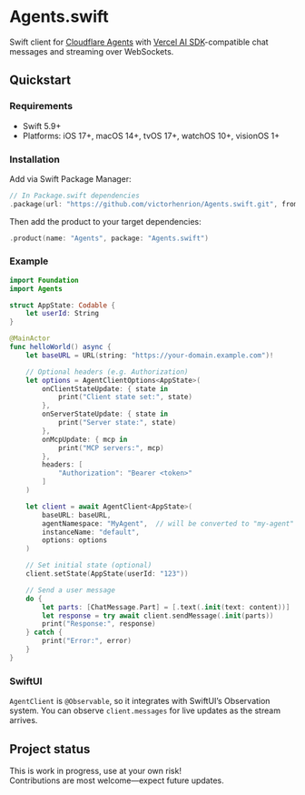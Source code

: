 # Agents.swift

Swift client for  [Cloudflare Agents](https://github.com/cloudflare/agents) with [Vercel AI SDK](https://github.com/vercel/ai)-compatible chat messages and streaming over WebSockets.

## Quickstart

### Requirements
- Swift 5.9+
- Platforms: iOS 17+, macOS 14+, tvOS 17+, watchOS 10+, visionOS 1+

### Installation

Add via Swift Package Manager:

```swift
// In Package.swift dependencies
.package(url: "https://github.com/victorhenrion/Agents.swift.git", from: "0.1.0")
```

Then add the product to your target dependencies:

```swift
.product(name: "Agents", package: "Agents.swift")
```

### Example

```swift
import Foundation
import Agents

struct AppState: Codable {
    let userId: String
}

@MainActor
func helloWorld() async {
    let baseURL = URL(string: "https://your-domain.example.com")!

    // Optional headers (e.g. Authorization)
    let options = AgentClientOptions<AppState>(
        onClientStateUpdate: { state in
            print("Client state set:", state)
        },
        onServerStateUpdate: { state in
            print("Server state:", state)
        },
        onMcpUpdate: { mcp in
            print("MCP servers:", mcp)
        },
        headers: [
            "Authorization": "Bearer <token>"
        ]
    )

    let client = await AgentClient<AppState>(
        baseURL: baseURL,
        agentNamespace: "MyAgent",  // will be converted to "my-agent" in the URL path
        instanceName: "default",
        options: options
    )

    // Set initial state (optional)
    client.setState(AppState(userId: "123"))

    // Send a user message
    do {
        let parts: [ChatMessage.Part] = [.text(.init(text: content))]
        let response = try await client.sendMessage(.init(parts))
        print("Response:", response)
    } catch {
        print("Error:", error)
    }
}
```

### SwiftUI

`AgentClient` is `@Observable`, so it integrates with SwiftUI’s Observation system. You can observe `client.messages` for live updates as the stream arrives.

## Project status

This is work in progress, use at your own risk!\
Contributions are most welcome—expect future updates.
